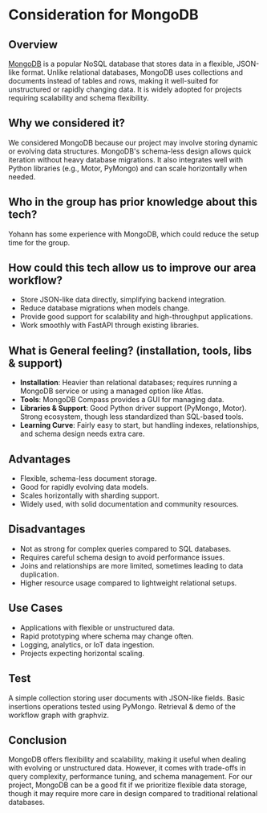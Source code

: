 # Consideration for MongoDB

## Overview
[MongoDB](https://www.mongodb.com/) is a popular NoSQL database that stores
data in a flexible, JSON-like format. Unlike relational databases, MongoDB uses
collections and documents instead of tables and rows, making it well-suited
for unstructured or rapidly changing data. It is widely adopted for projects
requiring scalability and schema flexibility.

## Why we considered it?
We considered MongoDB because our project may involve storing dynamic or
evolving data structures. MongoDB's schema-less design allows quick iteration
without heavy database migrations. It also integrates well with Python
libraries (e.g., Motor, PyMongo) and can scale horizontally when needed.

## Who in the group has prior knowledge about this tech?
Yohann has some experience with MongoDB, which could reduce the setup time for
the group.

## How could this tech allow us to improve our area workflow?
- Store JSON-like data directly, simplifying backend integration.
- Reduce database migrations when models change.
- Provide good support for scalability and high-throughput applications.
- Work smoothly with FastAPI through existing libraries.

## What is General feeling? (installation, tools, libs & support)
- **Installation**: Heavier than relational databases; requires running a
  MongoDB service or using a managed option like Atlas.
- **Tools**: MongoDB Compass provides a GUI for managing data.
- **Libraries & Support**: Good Python driver support (PyMongo, Motor).
  Strong ecosystem, though less standardized than SQL-based tools.
- **Learning Curve**: Fairly easy to start, but handling indexes,
  relationships, and schema design needs extra care.

## Advantages
- Flexible, schema-less document storage.
- Good for rapidly evolving data models.
- Scales horizontally with sharding support.
- Widely used, with solid documentation and community resources.

## Disadvantages
- Not as strong for complex queries compared to SQL databases.
- Requires careful schema design to avoid performance issues.
- Joins and relationships are more limited, sometimes leading to data
  duplication.
- Higher resource usage compared to lightweight relational setups.

## Use Cases
- Applications with flexible or unstructured data.
- Rapid prototyping where schema may change often.
- Logging, analytics, or IoT data ingestion.
- Projects expecting horizontal scaling.

## Test
A simple collection storing user documents with JSON-like fields.
Basic insertions operations tested using PyMongo. Retrieval & demo of the
workflow graph with graphviz.

## Conclusion
MongoDB offers flexibility and scalability, making it useful when dealing with
evolving or unstructured data. However, it comes with trade-offs in query
complexity, performance tuning, and schema management. For our project, MongoDB
can be a good fit if we prioritize flexible data storage, though it may require
more care in design compared to traditional relational databases.
